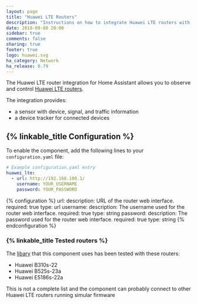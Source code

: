 ```yaml
---
layout: page
title: "Huawei LTE Routers"
description: "Instructions on how to integrate Huawei LTE routers with Home Assistant."
date: 2018-09-08 20:00
sidebar: true
comments: false
sharing: true
footer: true
logo: huawei.svg
ha_category: Network
ha_release: 0.79
---
```


The Huawei LTE router integration for Home Assistant allows you to observe
and control [Huawei LTE routers](https://consumer.huawei.com/en/smart-home/).

The integration provides:

* a sensor with device, signal, and traffic information
* a device tracker for connected devices

## {% linkable_title Configuration %}

To enable the component, add the following lines to your
`configuration.yaml` file:

```yaml
# Example configuration.yaml entry
huawei_lte:
  - url: http://192.168.100.1/
    username: YOUR_USERNAME
    password: YOUR_PASSWORD
```

{% configuration %}
url:
    description: URL of the router web interface.
    required: true
    type: url
username:
    description: The username used for the router web interface.
    required: true
    type: string
password:
    description: The password used for the router web interface.
    required: true
    type: string
{% endconfiguration %}

### {% linkable_title Tested routers %}

The [libary](https://pypi.org/project/huawei-lte-api/) that this component uses has been tested with these routers:

* Huawei B310s-22
* Huawei B525s-23a
* Huawei E5186s-22a

This is not a complete list and the component can probably connect to other Huawei LTE routers running simular firmware
